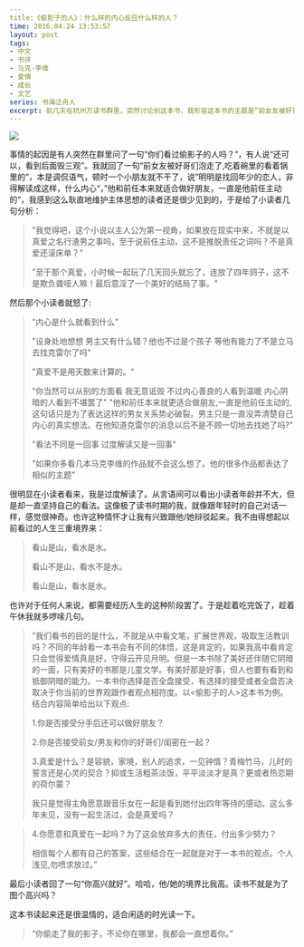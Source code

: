 ```yaml
---
title:《偷影子的人》：什么样的内心反应什么样的人？
time: 2016.04.24 13:53:57
layout: post
tags:
- 中文
- 书评
- 马克·李维
- 爱情
- 成长
- 文艺
series: 书海泛舟人
excerpt: 前几天在杭州万读书群里，突然讨论到这本书，我形容这本书的主题是“前女友被好哥们泡走了”，“吃着碗里的看着锅里的”。顿时引起一位小朋友的愤怒，直斥我“内心看到什么就是什么”，想起来感觉比较有趣，所以发了这篇。
---
```

<a href="https://book.douban.com/subject/6795849/" target="_blank"><img class="book-img" src="{{ site.loadingImg }}" data-src="https://img1.doubanio.com/mpic/s8445498.jpg" /></a>

事情的起因是有人突然在群里问了一句“你们看过偷影子的人吗？”，有人说“还可以，看到后面毁三观”。我就回了一句“前女友被好哥们泡走了,吃着碗里的看着锅里的”，本是调侃语气，顿时一个小朋友就不干了，说”明明是找回年少的恋人，非得解读成这样，什么内心“，”他和前任本来就适合做好朋友，一直是他前任主动的“，我感到这么耿直地维护主体思想的读者还是很少见到的，于是给了小读者几句分析：

>  "我觉得吧，这个小说以主人公为第一视角，如果放在现实中来，不就是以真爱之名行渣男之事吗，至于说前任主动，这不是推脱责任之词吗？不是真爱还滚床单？"
> 
> "至于那个真爱，小时候一起玩了几天回头就忘了，连放了四年鸽子，这不是欺负聋哑人嘛！最后意淫了一个美好的结局了事。"

然后那个小读者就怒了:

> "内心是什么就看到什么"
> 
> "设身处地想想 男主又有什么错？他也不过是个孩子 等他有能力了不是立马去找克雷尔了吗"
> 
> "真爱不是用天数来计算的。"
> 
> "你当然可以从别的方面看 我无意诋毁 不过内心善良的人看到温暖 内心阴暗的人看到不堪罢了"
> "他和前任本来就更适合做朋友,一直是他前任主动的,这句话只是为了表达这样的男女关系势必破裂。男主只是一直没弄清楚自己内心的真实想法。在他知道克雷尔的消息以后不是不顾一切地去找她了吗?"
> 
> "看法不同是一回事 过度解读又是一回事"
> 
> "如果你多看几本马克李维的作品就不会这么想了。他的很多作品都表达了相似的主题"

很明显在小读者看来，我是过度解读了。从言语间可以看出小读者年龄并不大，但是却一直坚持自己的看法。这像极了读书时期的我，就像跟年轻时的自己对话一样，感觉很神奇。也许这种情怀才让我有兴致跟他/她辩驳起来。我不由得想起以前看过的人生三重境界来：

> 看山是山，看水是水。
> 
> 看山不是山，看水不是水。
> 
> 看山是山，看水是水。

也许对于任何人来说，都需要经历人生的这种阶段罢了。于是趁着吃完饭了，趁着午休我就多啰嗦几句。

> "我们看书的目的是什么，不就是从中看文笔，扩展世界观，吸取生活教训吗？不同的年龄看一本书会有不同的体悟，这是肯定的，如果我高中看肯定只会觉得爱情真是好，守得云开见月明。但是一本书除了美好还伴随它阴暗的一面，只有美好的书那是儿童文学。有美好那是好事，但人也要有看到和抵御阴暗的能力。一本书你选择是否全盘接受，有选择的接受或者全盘否决取决于你当前的世界观跟作者观点相符度。以<偷影子的人>这本书为例。结合内容简单给出以下观点:
> 
> 1.你是否接受分手后还可以做好朋友？
> 
> 2.你是否接受前女/男友和你的好哥们/闺密在一起？
> 
> 3.真爱是什么？是容貌，家境，别人的追求，一见钟情？青梅竹马，儿时的誓言还是心灵的契合？抑或生活粗茶淡饭，平平淡淡才是真？更或者热恋期的荷尔蒙？
> 
> 我只是觉得主角愿意跟音乐女在一起是看到她付出四年等待的感动。这么多年未见，没有一起生活过，会是真爱吗？

> 4.你愿意和真爱在一起吗？为了这会放弃多大的责任，付出多少努力？
> 
> 相信每个人都有自己的答案，这些结合在一起就是对于一本书的观点。个人浅见,勿喷求放过。”

最后小读者回了一句“你高兴就好”。哈哈，他/她的境界比我高。读书不就是为了图个高兴吗？

这本书读起来还是很温情的，适合闲适的时光读一下。

> “你偷走了我的影子，不论你在哪里，我都会一直想着你。”
